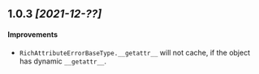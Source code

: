## 1.0.3 *\[2021-12-??\]*

#### Improvements

- `RichAttributeErrorBaseType.__getattr__` will not cache, if the object has dynamic `__getattr__`.
